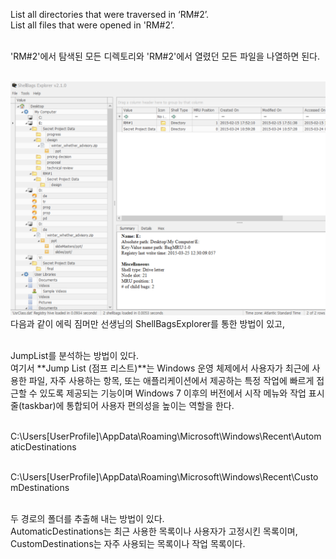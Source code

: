 List all directories that were traversed in ‘RM#2’.<br>
List all files that were opened in 'RM#2’.<br><br>

'RM#2'에서 탐색된 모든 디렉토리와 'RM#2'에서 열렸던 모든 파일을 나열하면 된다.<br><br>

![alt text](1.png)<br>
다음과 같이 에릭 짐머만 선생님의 ShellBagsExplorer를 통한 방법이 있고,<br><br>

JumpList를 분석하는 방법이 있다.<br>
여기서 **Jump List (점프 리스트)**는 Windows 운영 체제에서 사용자가 최근에 사용한 파일, 자주 사용하는 항목, 또는 애플리케이션에서 제공하는 특정 작업에 빠르게 접근할 수 있도록 제공되는 기능이며 Windows 7 이후의 버전에서 시작 메뉴와 작업 표시줄(taskbar)에 통합되어 사용자 편의성을 높이는 역할을 한다.<br><br>

C:\Users\[UserProfile]\AppData\Roaming\Microsoft\Windows\Recent\AutomaticDestinations<br><br>

C:\Users\[UserProfile]\AppData\Roaming\Microsoft\Windows\Recent\CustomDestinations<br><br>

두 경로의 폴더를 추출해 내는 방법이 있다.<br>
AutomaticDestinations는 최근 사용한 목록이나 사용자가 고정시킨 목록이며, CustomDestinations는 자주 사용되는 목록이나 작업 목록이다.<br><br>
